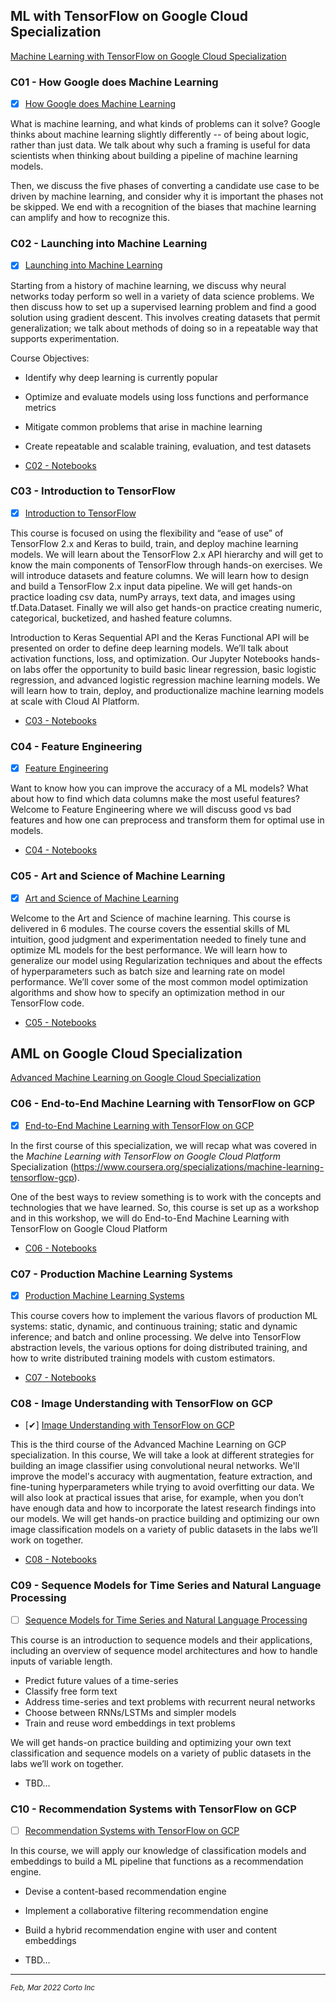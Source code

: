 ## ML with TensorFlow on Google Cloud Specialization

[Machine Learning with TensorFlow on Google Cloud Specialization](https://www.coursera.org/specializations/machine-learning-tensorflow-gcp)

### C01 - How Google does Machine Learning
 - [x] [How Google does Machine Learning](https://www.coursera.org/learn/google-machine-learning?specialization=machine-learning-tensorflow-gcp)

 What is machine learning, and what kinds of problems can it solve? Google thinks about machine learning slightly differently -- of being about logic, rather than just data. We talk about why such a framing is useful for data scientists when thinking about building a pipeline of machine learning models.

Then, we discuss the five phases of converting a candidate use case to be driven by machine learning, and consider why it is important the phases not be skipped. We end with a recognition of the biases that machine learning can amplify and how to recognize this.

### C02 - Launching into Machine Learning
 - [x] [Launching into Machine Learning](https://www.coursera.org/learn/launching-machine-learning?specialization=machine-learning-tensorflow-gcp)

Starting from a history of machine learning, we discuss why neural networks today perform so well in a variety of data science problems. We then discuss how to set up a supervised learning problem and find a good solution using gradient descent. This involves creating datasets that permit generalization; we talk about methods of doing so in a repeatable way that supports experimentation.

Course Objectives:
  - Identify why deep learning is currently popular
  - Optimize and evaluate models using loss functions and performance metrics
  - Mitigate common problems that arise in machine learning
  - Create repeatable and scalable training, evaluation, and test datasets

- [C02 - Notebooks](https://github.com/pascal-p/ML_wtih_TF_GCP/blob/main/C02)


### C03 - Introduction to TensorFlow

- [x] [Introduction to TensorFlow](https://www.coursera.org/learn/intro-tensorflow?specialization=machine-learning-tensorflow-gcp)

This course is focused on using the flexibility and “ease  of use” of TensorFlow 2.x and Keras to build, train, and deploy machine learning models.  We will learn about the TensorFlow 2.x API hierarchy and will get to know the main components of TensorFlow through hands-on exercises.  We will introduce datasets and feature columns. We will learn how to design and build a TensorFlow 2.x input data pipeline. We will get hands-on practice loading csv data, numPy arrays, text data, and images using tf.Data.Dataset. Finally we will also get hands-on practice creating numeric, categorical, bucketized, and hashed feature columns.

Introduction to Keras Sequential API and the Keras Functional API will be presented on order to define deep learning models. We’ll talk about activation functions, loss, and optimization. Our Jupyter Notebooks hands-on labs offer the opportunity to build basic linear regression, basic logistic regression, and advanced logistic regression machine learning models. We will learn how to train, deploy, and productionalize machine learning models at scale with Cloud AI Platform.

- [C03 - Notebooks](https://github.com/pascal-p/ML_wtih_TF_GCP/blob/main/C03)

### C04 - Feature Engineering

- [x] [Feature Engineering](https://www.coursera.org/learn/feature-engineering?specialization=machine-learning-tensorflow-gcp)

Want to know how you can improve the accuracy of a ML models? What about how to find which data columns make the most useful features? Welcome to Feature Engineering where we will discuss good vs bad features and how one can preprocess and transform them for optimal use in models.

- [C04 - Notebooks](https://github.com/pascal-p/ML_wtih_TF_GCP/blob/main/C04)

### C05 - Art and Science of Machine Learning

- [x] [Art and Science of Machine Learning](https://www.coursera.org/learn/art-science-ml?specialization=machine-learning-tensorflow-gcp)

Welcome to the Art and Science of machine learning. This course is delivered in 6 modules. The course covers the essential skills of ML intuition, good judgment and experimentation needed to finely tune and optimize ML models for the best performance. We will learn how to generalize our model using Regularization techniques and about the effects of hyperparameters such as batch size and learning rate on model performance.  We’ll cover some of the most common model optimization algorithms and show how to specify an optimization method in our TensorFlow code.

- [C05 - Notebooks](https://github.com/pascal-p/ML_wtih_TF_GCP/blob/main/C05)

## AML on Google Cloud Specialization

[Advanced Machine Learning on Google Cloud Specialization](https://www.coursera.org/specializations/advanced-machine-learning-tensorflow-gcp)

### C06 - End-to-End Machine Learning with TensorFlow on GCP

 - [x] [End-to-End Machine Learning with TensorFlow on GCP](https://www.coursera.org/learn/end-to-end-ml-tensorflow-gcp)

 In the first course of this specialization, we will recap what was covered in the *Machine Learning with TensorFlow on Google Cloud Platform* Specialization (https://www.coursera.org/specializations/machine-learning-tensorflow-gcp).

One of the best ways to review something is to work with the concepts and technologies that we have learned.
So, this course is set up as a workshop and in this workshop, we will do End-to-End Machine Learning with TensorFlow on Google Cloud Platform

- [C06 - Notebooks](https://github.com/pascal-p/ML_wtih_TF_GCP/blob/main/C06)


### C07 - Production Machine Learning Systems
 - [X] [Production Machine Learning Systems](https://www.coursera.org/learn/gcp-production-ml-systems)

This course covers how to implement the various flavors of production ML systems: static, dynamic, and continuous training; static and dynamic inference; and batch and online processing.
We delve into TensorFlow abstraction levels, the various options for doing distributed training, and how to write distributed training models with custom estimators.

 - [C07 - Notebooks](https://github.com/pascal-p/ML_wtih_TF_GCP/blob/main/C07)


### C08 - Image Understanding with TensorFlow on GCP

 - [✔] [Image Understanding with TensorFlow on GCP](https://www.coursera.org/learn/image-understanding-tensorflow-gcp)

This is the third course of the Advanced Machine Learning on GCP specialization.
In this course, We will take a look at different strategies for building an image classifier using convolutional neural networks. We'll improve the model's accuracy with augmentation, feature extraction, and fine-tuning hyperparameters while trying to avoid overfitting our data. We will also look at practical issues that arise, for example, when you don’t have enough data and how to incorporate the latest research findings into our models.
We will get hands-on practice building and optimizing our own image classification models on a variety of public datasets in the labs we’ll work on together.
  - [C08 - Notebooks](https://github.com/pascal-p/ML_wtih_TF_GCP/blob/main/C08)


### C09 - Sequence Models for Time Series and Natural Language Processing

 - [ ] [Sequence Models for Time Series and Natural Language Processing](https://www.coursera.org/learn/sequence-models-tensorflow-gcp)

This course is an introduction to sequence models and their applications, including an overview of sequence model architectures and how to handle inputs of variable length.
  -  Predict future values of a time-series
  -  Classify free form text
  -  Address time-series and text problems with recurrent neural networks
  -  Choose between RNNs/LSTMs and simpler models
  -  Train and reuse word embeddings in text problems

We will get hands-on practice building and optimizing your own text classification and sequence models on a variety of public datasets in the labs we’ll work on together.

 - TBD...


### C10 - Recommendation Systems with TensorFlow on GCP

 - [ ] [Recommendation Systems with TensorFlow on GCP](https://www.coursera.org/learn/recommendation-models-gcp)

In this course, we will apply our knowledge of classification models and embeddings to build a ML pipeline that functions as a recommendation engine.
  -  Devise a content-based recommendation engine
  -  Implement a collaborative filtering recommendation engine
  -  Build a hybrid recommendation engine with user and content embeddings

 - TBD...

<hr />
<p><sub><em>Feb, Mar 2022 Corto Inc</sub></em></p>
